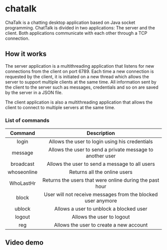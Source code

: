# chatalk
ChaTalk is a chatting desktop application based on Java socket programming.
ChatTalk is divided in two applications: The server and the client. Both applications communicate with each other through a TCP connection.

## How it works
The server application is a multithreading application that listens for new connections from the client on port 6789. Each time a new connection is requested by the client, it is initiated on a new thread which allows the server to support multiple clients at the same time.
All information sent by the client to the server such as messages, credentials and so on are saved by the server in a JSON file.

The client application is also a multithreading application that allows the client to connect to multiple servers at the same time.

### List of commands

|            Command            |                          Description                         |
|:-----------------------------:|:------------------------------------------------------------:|
|  login <username> <password>  |        Allows the user to login using his credentials        |
| message <recipient> <content> |   Allows the user to send a private message to another user  |
|      broadcast <content>      |        Allows the user to send a message to all users        |
|          whoseonline          |                 Returns all the online users                 |
|           WhoLastHr           |    Returns the users that were online during the past hour   |
|          block <user>         | User will not receive messages from the blocked user anymore |
|         ublock <user>         |            Allows a user to unblock a blocked user           |
|             logout            |                   Allows the user to logout                  |
|   reg <username> <password>   |            Allows the user to create a new account           |
  
  ## Video demo
